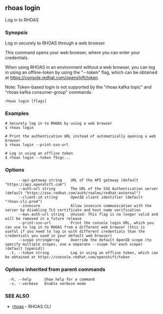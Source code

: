 ## rhoas login

Log in to RHOAS

### Synopsis

Log in securely to RHOAS through a web browser.

This command opens your web browser, where you can enter your credentials.

When using RHOAS in an environment without a web browser, you can log in using an offline-token by using the "--token" flag, which can be obtained at https://console.redhat.com/openshift/token.

Note: Token-based login is not supported by the "rhoas kafka topic" and “rhoas kafka consumer-group" commands.


```
rhoas login [flags]
```

### Examples

```
# Securely log in to RHOAS by using a web browser
$ rhoas login

# Print the authentication URL instead of automatically opening a web browser
$ rhoas login --print-sso-url

# Log in using an offline token
$ rhoas login --token f5cgc...

```

### Options

```
      --api-gateway string    URL of the API gateway (default "https://api.openshift.com")
      --auth-url string       The URL of the SSO Authentication server (default "https://sso.redhat.com/auth/realms/redhat-external")
      --client-id string      OpenID client identifier (default "rhoas-cli-prod")
      --insecure              Allow insecure communication with the server by disabling TLS certificate and host name verification
      --mas-auth-url string   Unused: This flag is no longer valid and will be removed in a future release
      --print-sso-url         Print the console login URL, which you can use to log in to RHOAS from a different web browser (this is useful if you need to log in with different credentials than the credentials you used in your default web browser)
      --scope stringArray     Override the default OpenID scope (to specify multiple scopes, use a separate --scope for each scope) (default [openid])
  -t, --token string          Log in using an offline token, which can be obtained at https://console.redhat.com/openshift/token
```

### Options inherited from parent commands

```
  -h, --help      Show help for a command
  -v, --verbose   Enable verbose mode
```

### SEE ALSO

* [rhoas](rhoas.md)	 - RHOAS CLI

